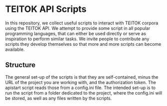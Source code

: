 # TEITOK API Scripts

In this repository, we collect useful scripts to interact with TEITOK corpora using the TEITOK API. We attempt to provide some script in all popular programming languages, that can either be used directly or serve as inspiration to perform similar tasks. We invite people to contribute any scripts they develop themselves so that more and more scripts can become available.

## Structure

The general set-up of the scripts is that they are self-contained, minus the URL of the project you are working 
with, and the authorization token. The apistart script reads those from a config.ini file. 
The intended set-up is to run the script from a folder dedicated to the project, where the config.ini
will be stored, as well as any files written by the scripts.